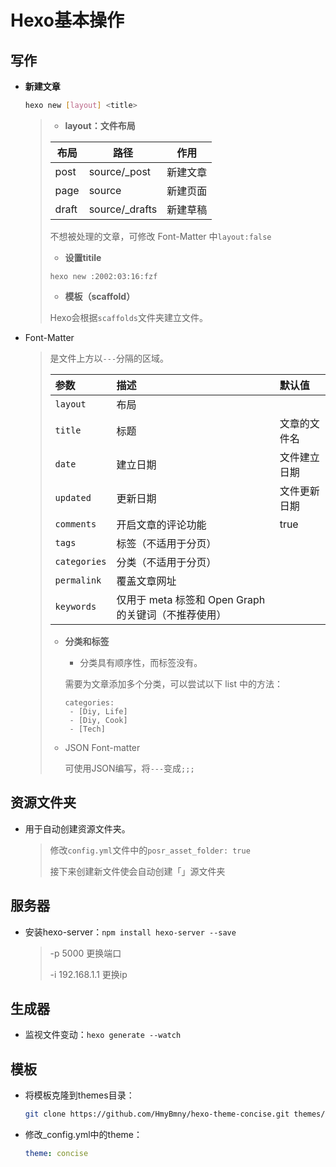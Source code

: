 <!-- 
title: 03-Hexo基本操作
sort: 
--> 
# Hexo基本操作

## 写作

- **新建文章**

  ```bash
  hexo new [layout] <title>
  ```

  > - **layout：文件布局**
  >
  > | 布局  | 路径           | 作用     |
  > | ----- | -------------- | -------- |
  > | post  | source/_post   | 新建文章 |
  > | page  | source         | 新建页面 |
  > | draft | source/_drafts | 新建草稿 |
  >
  > 不想被处理的文章，可修改 Font-Matter 中`layout:false`
  >
  > - **设置titile**
  >
  > `hexo new :2002:03:16:fzf`
  >
  > - **模板（scaffold）**
  >
  > Hexo会根据`scaffolds`文件夹建立文件。

- Font-Matter

  > 是文件上方以`---`分隔的区域。
  >
  > | 参数         | 描述                                                 | 默认值       |
  > | :----------- | :--------------------------------------------------- | :----------- |
  > | `layout`     | 布局                                                 |              |
  > | `title`      | 标题                                                 | 文章的文件名 |
  > | `date`       | 建立日期                                             | 文件建立日期 |
  > | `updated`    | 更新日期                                             | 文件更新日期 |
  > | `comments`   | 开启文章的评论功能                                   | true         |
  > | `tags`       | 标签（不适用于分页）                                 |              |
  > | `categories` | 分类（不适用于分页）                                 |              |
  > | `permalink`  | 覆盖文章网址                                         |              |
  > | `keywords`   | 仅用于 meta 标签和 Open Graph 的关键词（不推荐使用） |              |
  >
  > - **分类和标签**
  >
  >   - 分类具有顺序性，而标签没有。
  >
  >   需要为文章添加多个分类，可以尝试以下 list 中的方法：
  >
  >   ```
  >   categories:
  >    - [Diy, Life]
  >    - [Diy, Cook]
  >    - [Tech]
  >   ```
  >
  > - JSON Font-matter
  >
  >   可使用JSON编写，将`---`变成`;;;`

## 资源文件夹

- 用于自动创建资源文件夹。

  > 修改`config.yml`文件中的`posr_asset_folder: true`
  >
  > 接下来创建新文件使会自动创建「」源文件夹

## 服务器

- 安装hexo-server：`npm install hexo-server --save`

  > -p 5000			更换端口
  >
  > -i 192.168.1.1	 更换ip

## 生成器

- 监视文件变动：`hexo generate --watch`

## 模板

- 将模板克隆到themes目录：

  ```bash
  git clone https://github.com/HmyBmny/hexo-theme-concise.git themes/concise 
  ```

- 修改_config.yml中的theme：

  ```yml
  theme: concise
  ```